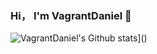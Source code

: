 ### Hi， I'm VagrantDaniel 👋

![VagrantDaniel's Github stats](https://github-readme-stats.vercel.app/api?username=VagrantDaniel&show_icons=true&theme=lgolia)]()
<!--
**VagrantDaniel/VagrantDaniel** is a ✨ _special_ ✨ repository because its `README.md` (this file) appears on your GitHub profile.

Here are some ideas to get you started:

- 🔭 I’m currently working on ...
- 🌱 I’m currently learning ...
- 👯 I’m looking to collaborate on ...
- 🤔 I’m looking for help with ...
- 💬 Ask me about ...
- 📫 How to reach me: ...
- 😄 Pronouns: ...
- ⚡ Fun fact: ...
-->
